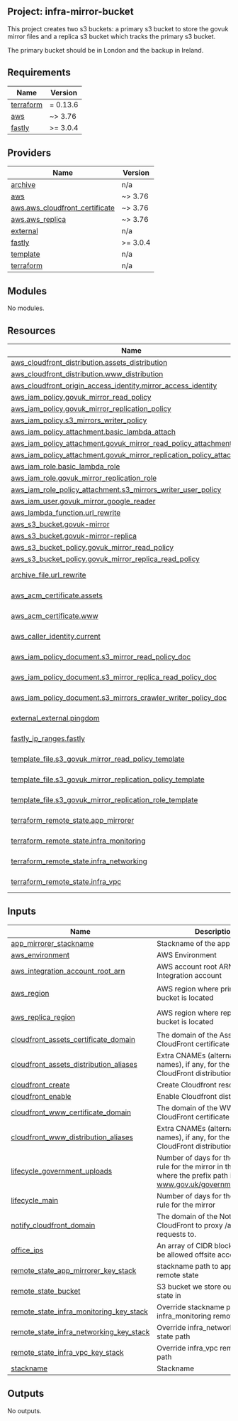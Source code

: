 ## Project: infra-mirror-bucket

This project creates two s3 buckets: a primary s3 bucket to store the govuk
mirror files and a replica s3 bucket which tracks the primary s3 bucket.

The primary bucket should be in London and the backup in Ireland.

## Requirements

| Name | Version |
|------|---------|
| <a name="requirement_terraform"></a> [terraform](#requirement\_terraform) | = 0.13.6 |
| <a name="requirement_aws"></a> [aws](#requirement\_aws) | ~> 3.76 |
| <a name="requirement_fastly"></a> [fastly](#requirement\_fastly) | >= 3.0.4 |

## Providers

| Name | Version |
|------|---------|
| <a name="provider_archive"></a> [archive](#provider\_archive) | n/a |
| <a name="provider_aws"></a> [aws](#provider\_aws) | ~> 3.76 |
| <a name="provider_aws.aws_cloudfront_certificate"></a> [aws.aws\_cloudfront\_certificate](#provider\_aws.aws\_cloudfront\_certificate) | ~> 3.76 |
| <a name="provider_aws.aws_replica"></a> [aws.aws\_replica](#provider\_aws.aws\_replica) | ~> 3.76 |
| <a name="provider_external"></a> [external](#provider\_external) | n/a |
| <a name="provider_fastly"></a> [fastly](#provider\_fastly) | >= 3.0.4 |
| <a name="provider_template"></a> [template](#provider\_template) | n/a |
| <a name="provider_terraform"></a> [terraform](#provider\_terraform) | n/a |

## Modules

No modules.

## Resources

| Name | Type |
|------|------|
| [aws_cloudfront_distribution.assets_distribution](https://registry.terraform.io/providers/hashicorp/aws/latest/docs/resources/cloudfront_distribution) | resource |
| [aws_cloudfront_distribution.www_distribution](https://registry.terraform.io/providers/hashicorp/aws/latest/docs/resources/cloudfront_distribution) | resource |
| [aws_cloudfront_origin_access_identity.mirror_access_identity](https://registry.terraform.io/providers/hashicorp/aws/latest/docs/resources/cloudfront_origin_access_identity) | resource |
| [aws_iam_policy.govuk_mirror_read_policy](https://registry.terraform.io/providers/hashicorp/aws/latest/docs/resources/iam_policy) | resource |
| [aws_iam_policy.govuk_mirror_replication_policy](https://registry.terraform.io/providers/hashicorp/aws/latest/docs/resources/iam_policy) | resource |
| [aws_iam_policy.s3_mirrors_writer_policy](https://registry.terraform.io/providers/hashicorp/aws/latest/docs/resources/iam_policy) | resource |
| [aws_iam_policy_attachment.basic_lambda_attach](https://registry.terraform.io/providers/hashicorp/aws/latest/docs/resources/iam_policy_attachment) | resource |
| [aws_iam_policy_attachment.govuk_mirror_read_policy_attachment](https://registry.terraform.io/providers/hashicorp/aws/latest/docs/resources/iam_policy_attachment) | resource |
| [aws_iam_policy_attachment.govuk_mirror_replication_policy_attachment](https://registry.terraform.io/providers/hashicorp/aws/latest/docs/resources/iam_policy_attachment) | resource |
| [aws_iam_role.basic_lambda_role](https://registry.terraform.io/providers/hashicorp/aws/latest/docs/resources/iam_role) | resource |
| [aws_iam_role.govuk_mirror_replication_role](https://registry.terraform.io/providers/hashicorp/aws/latest/docs/resources/iam_role) | resource |
| [aws_iam_role_policy_attachment.s3_mirrors_writer_user_policy](https://registry.terraform.io/providers/hashicorp/aws/latest/docs/resources/iam_role_policy_attachment) | resource |
| [aws_iam_user.govuk_mirror_google_reader](https://registry.terraform.io/providers/hashicorp/aws/latest/docs/resources/iam_user) | resource |
| [aws_lambda_function.url_rewrite](https://registry.terraform.io/providers/hashicorp/aws/latest/docs/resources/lambda_function) | resource |
| [aws_s3_bucket.govuk-mirror](https://registry.terraform.io/providers/hashicorp/aws/latest/docs/resources/s3_bucket) | resource |
| [aws_s3_bucket.govuk-mirror-replica](https://registry.terraform.io/providers/hashicorp/aws/latest/docs/resources/s3_bucket) | resource |
| [aws_s3_bucket_policy.govuk_mirror_read_policy](https://registry.terraform.io/providers/hashicorp/aws/latest/docs/resources/s3_bucket_policy) | resource |
| [aws_s3_bucket_policy.govuk_mirror_replica_read_policy](https://registry.terraform.io/providers/hashicorp/aws/latest/docs/resources/s3_bucket_policy) | resource |
| [archive_file.url_rewrite](https://registry.terraform.io/providers/hashicorp/archive/latest/docs/data-sources/file) | data source |
| [aws_acm_certificate.assets](https://registry.terraform.io/providers/hashicorp/aws/latest/docs/data-sources/acm_certificate) | data source |
| [aws_acm_certificate.www](https://registry.terraform.io/providers/hashicorp/aws/latest/docs/data-sources/acm_certificate) | data source |
| [aws_caller_identity.current](https://registry.terraform.io/providers/hashicorp/aws/latest/docs/data-sources/caller_identity) | data source |
| [aws_iam_policy_document.s3_mirror_read_policy_doc](https://registry.terraform.io/providers/hashicorp/aws/latest/docs/data-sources/iam_policy_document) | data source |
| [aws_iam_policy_document.s3_mirror_replica_read_policy_doc](https://registry.terraform.io/providers/hashicorp/aws/latest/docs/data-sources/iam_policy_document) | data source |
| [aws_iam_policy_document.s3_mirrors_crawler_writer_policy_doc](https://registry.terraform.io/providers/hashicorp/aws/latest/docs/data-sources/iam_policy_document) | data source |
| [external_external.pingdom](https://registry.terraform.io/providers/hashicorp/external/latest/docs/data-sources/external) | data source |
| [fastly_ip_ranges.fastly](https://registry.terraform.io/providers/fastly/fastly/latest/docs/data-sources/ip_ranges) | data source |
| [template_file.s3_govuk_mirror_read_policy_template](https://registry.terraform.io/providers/hashicorp/template/latest/docs/data-sources/file) | data source |
| [template_file.s3_govuk_mirror_replication_policy_template](https://registry.terraform.io/providers/hashicorp/template/latest/docs/data-sources/file) | data source |
| [template_file.s3_govuk_mirror_replication_role_template](https://registry.terraform.io/providers/hashicorp/template/latest/docs/data-sources/file) | data source |
| [terraform_remote_state.app_mirrorer](https://registry.terraform.io/providers/hashicorp/terraform/latest/docs/data-sources/remote_state) | data source |
| [terraform_remote_state.infra_monitoring](https://registry.terraform.io/providers/hashicorp/terraform/latest/docs/data-sources/remote_state) | data source |
| [terraform_remote_state.infra_networking](https://registry.terraform.io/providers/hashicorp/terraform/latest/docs/data-sources/remote_state) | data source |
| [terraform_remote_state.infra_vpc](https://registry.terraform.io/providers/hashicorp/terraform/latest/docs/data-sources/remote_state) | data source |

## Inputs

| Name | Description | Type | Default | Required |
|------|-------------|------|---------|:--------:|
| <a name="input_app_mirrorer_stackname"></a> [app\_mirrorer\_stackname](#input\_app\_mirrorer\_stackname) | Stackname of the app mirrorer | `string` | n/a | yes |
| <a name="input_aws_environment"></a> [aws\_environment](#input\_aws\_environment) | AWS Environment | `string` | n/a | yes |
| <a name="input_aws_integration_account_root_arn"></a> [aws\_integration\_account\_root\_arn](#input\_aws\_integration\_account\_root\_arn) | AWS account root ARN for the Integration account | `string` | n/a | yes |
| <a name="input_aws_region"></a> [aws\_region](#input\_aws\_region) | AWS region where primary s3 bucket is located | `string` | `"eu-west-2"` | no |
| <a name="input_aws_replica_region"></a> [aws\_replica\_region](#input\_aws\_replica\_region) | AWS region where replica s3 bucket is located | `string` | `"eu-west-1"` | no |
| <a name="input_cloudfront_assets_certificate_domain"></a> [cloudfront\_assets\_certificate\_domain](#input\_cloudfront\_assets\_certificate\_domain) | The domain of the Assets CloudFront certificate to look up. | `string` | `""` | no |
| <a name="input_cloudfront_assets_distribution_aliases"></a> [cloudfront\_assets\_distribution\_aliases](#input\_cloudfront\_assets\_distribution\_aliases) | Extra CNAMEs (alternate domain names), if any, for the Assets CloudFront distribution. | `list` | `[]` | no |
| <a name="input_cloudfront_create"></a> [cloudfront\_create](#input\_cloudfront\_create) | Create Cloudfront resources. | `bool` | `false` | no |
| <a name="input_cloudfront_enable"></a> [cloudfront\_enable](#input\_cloudfront\_enable) | Enable Cloudfront distributions. | `bool` | `false` | no |
| <a name="input_cloudfront_www_certificate_domain"></a> [cloudfront\_www\_certificate\_domain](#input\_cloudfront\_www\_certificate\_domain) | The domain of the WWW CloudFront certificate to look up. | `string` | `""` | no |
| <a name="input_cloudfront_www_distribution_aliases"></a> [cloudfront\_www\_distribution\_aliases](#input\_cloudfront\_www\_distribution\_aliases) | Extra CNAMEs (alternate domain names), if any, for the WWW CloudFront distribution. | `list` | `[]` | no |
| <a name="input_lifecycle_government_uploads"></a> [lifecycle\_government\_uploads](#input\_lifecycle\_government\_uploads) | Number of days for the lifecycle rule for the mirror in the case where the prefix path is www.gov.uk/government/uploads/ | `string` | `"8"` | no |
| <a name="input_lifecycle_main"></a> [lifecycle\_main](#input\_lifecycle\_main) | Number of days for the lifecycle rule for the mirror | `string` | `"5"` | no |
| <a name="input_notify_cloudfront_domain"></a> [notify\_cloudfront\_domain](#input\_notify\_cloudfront\_domain) | The domain of the Notify CloudFront to proxy /alerts requests to. | `string` | `""` | no |
| <a name="input_office_ips"></a> [office\_ips](#input\_office\_ips) | An array of CIDR blocks that will be allowed offsite access. | `list` | n/a | yes |
| <a name="input_remote_state_app_mirrorer_key_stack"></a> [remote\_state\_app\_mirrorer\_key\_stack](#input\_remote\_state\_app\_mirrorer\_key\_stack) | stackname path to app\_mirrorer remote state | `string` | `""` | no |
| <a name="input_remote_state_bucket"></a> [remote\_state\_bucket](#input\_remote\_state\_bucket) | S3 bucket we store our terraform state in | `string` | n/a | yes |
| <a name="input_remote_state_infra_monitoring_key_stack"></a> [remote\_state\_infra\_monitoring\_key\_stack](#input\_remote\_state\_infra\_monitoring\_key\_stack) | Override stackname path to infra\_monitoring remote state | `string` | `""` | no |
| <a name="input_remote_state_infra_networking_key_stack"></a> [remote\_state\_infra\_networking\_key\_stack](#input\_remote\_state\_infra\_networking\_key\_stack) | Override infra\_networking remote state path | `string` | `""` | no |
| <a name="input_remote_state_infra_vpc_key_stack"></a> [remote\_state\_infra\_vpc\_key\_stack](#input\_remote\_state\_infra\_vpc\_key\_stack) | Override infra\_vpc remote state path | `string` | `""` | no |
| <a name="input_stackname"></a> [stackname](#input\_stackname) | Stackname | `string` | n/a | yes |

## Outputs

No outputs.
